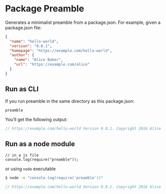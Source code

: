 # Package Preamble

Generates a minimalist preamble from a package.json. For example, given a package.json file:

```json
{
  "name": "hello-world",
  "version": "0.0.1",
  "homepage": "https://example.com/hello-world",
  "author": {
    "name": "Alice Baker",
    "url": "https://example.com/alice"
  }
}
```

## Run as CLI

If you run preamble in the same directory as this package.json:

```
preamble
```

You’ll get the following output:

```js
// https://example.com/hello-world Version 0.0.1. Copyright 2016 Alice Baker.
```

## Run as a node module

```
// in a js file
console.log(require("preamble"));
```

or using `node` executable

```bash
$ node -e "console.log(require('preamble'))"
```

```js
// https://example.com/hello-world Version 0.0.1. Copyright 2016 Alice Baker.
```
